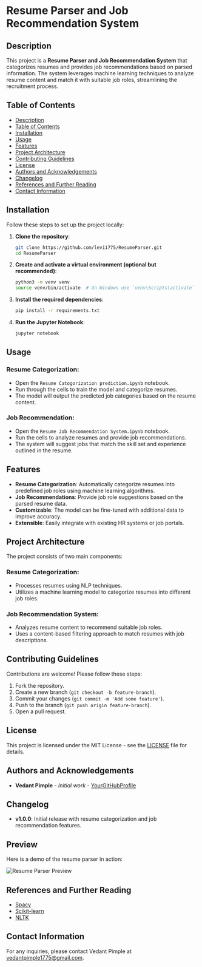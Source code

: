 # Resume Parser and Job Recommendation System

## Description

This project is a **Resume Parser and Job Recommendation System** that categorizes resumes and provides job recommendations based on parsed information. The system leverages machine learning techniques to analyze resume content and match it with suitable job roles, streamlining the recruitment process.

## Table of Contents
- [Description](#description)
- [Table of Contents](#table-of-contents)
- [Installation](#installation)
- [Usage](#usage)
- [Features](#features)
- [Project Architecture](#project-architecture)
- [Contributing Guidelines](#contributing-guidelines)
- [License](#license)
- [Authors and Acknowledgements](#authors-and-acknowledgements)
- [Changelog](#changelog)
- [References and Further Reading](#references-and-further-reading)
- [Contact Information](#contact-information)

## Installation

Follow these steps to set up the project locally:

1. **Clone the repository**:
   ```bash
   git clone https://github.com/levi1775/ResumeParser.git
   cd ResumeParser
2. **Create and activate a virtual environment (optional but recommended)**:    
   ```bash
   python3 -m venv venv
   source venv/bin/activate  # On Windows use `venv\Scripts\activate`
3. **Install the required dependencies**:    
   ```bash
   pip install -r requirements.txt
   
4. **Run the Jupyter Notebook**:    
   ```bash
   jupyter notebook

## Usage

### Resume Categorization:
- Open the `Resume Catogorization prediction.ipynb` notebook.
- Run through the cells to train the model and categorize resumes.
- The model will output the predicted job categories based on the resume content.

### Job Recommendation:
- Open the `Resume Job Recommendation System.ipynb` notebook.
- Run the cells to analyze resumes and provide job recommendations.
- The system will suggest jobs that match the skill set and experience outlined in the resume.

## Features

- **Resume Categorization**: Automatically categorize resumes into predefined job roles using machine learning algorithms.
- **Job Recommendations**: Provide job role suggestions based on the parsed resume data.
- **Customizable**: The model can be fine-tuned with additional data to improve accuracy.
- **Extensible**: Easily integrate with existing HR systems or job portals.

## Project Architecture

The project consists of two main components:

### Resume Categorization:
- Processes resumes using NLP techniques.
- Utilizes a machine learning model to categorize resumes into different job roles.

### Job Recommendation System:
- Analyzes resume content to recommend suitable job roles.
- Uses a content-based filtering approach to match resumes with job descriptions.

## Contributing Guidelines

Contributions are welcome! Please follow these steps:

1. Fork the repository.
2. Create a new branch (`git checkout -b feature-branch`).
3. Commit your changes (`git commit -m 'Add some feature'`).
4. Push to the branch (`git push origin feature-branch`).
5. Open a pull request.

## License

This project is licensed under the MIT License - see the [LICENSE](LICENSE) file for details.

## Authors and Acknowledgements

- **Vedant Pimple** - *Initial work* - [YourGitHubProfile](https://github.com/YourGitHubProfile)

## Changelog

- **v1.0.0**: Initial release with resume categorization and job recommendation features.

## Preview

Here is a demo of the resume parser in action:

![Resume Parser Preview](Demo/resume_insight.png)



  

## References and Further Reading

- [Spacy](https://spacy.io/)
- [Scikit-learn](https://scikit-learn.org/stable/)
- [NLTK](https://www.nltk.org/)

## Contact Information

For any inquiries, please contact Vedant Pimple at [vedantpimple1775@gmail.com](mailto:vedantpimple1775@gmail.com).
